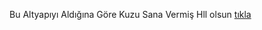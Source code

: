 Bu Altyapıyı Aldığına Göre Kuzu Sana Vermiş Hll olsun [tıkla](https://discord.com/oauth2/authorize?client_id=715559265477329016&scope=bot&permissions=8)